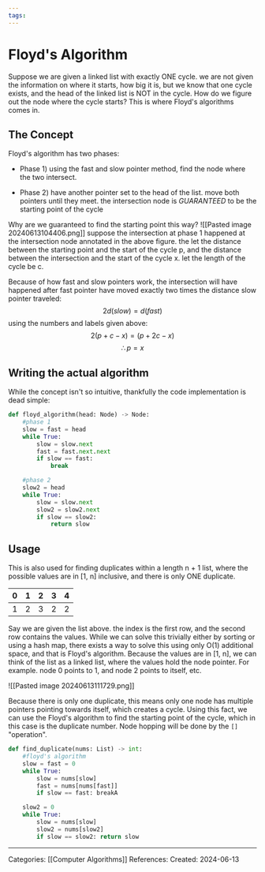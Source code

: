 ```yaml
---
tags:
---
```

# Floyd's Algorithm
Suppose we are given a linked list with exactly ONE cycle. we are not given the information on where it starts, how big it is, but we know that one cycle exists, and the head of the linked list is NOT in the cycle. How do we figure out the node where the cycle starts? This is where Floyd's algorithms comes in.

## The Concept
Floyd's algorithm has two phases:

- Phase 1) using the fast and slow pointer method, find the node where the two intersect.

- Phase 2) have another pointer set to the head of the list. move both pointers until they meet. the intersection node is _GUARANTEED_ to be the starting point of the cycle

Why are we guaranteed to find the starting point this way?
![[Pasted image 20240613104406.png]]
suppose the intersection at phase 1 happened at the intersection node annotated in the above figure. the let the distance between the starting point and the start of the cycle p, and the distance between the intersection and the start of the cycle x. let the length of the cycle be c.

Because of how fast and slow pointers work, the intersection will have happened after fast pointer have moved exactly two times the distance slow pointer traveled:
$$
2d(slow) = d(fast)
$$
using the numbers and labels given above:
$$
2(p + c - x) = (p + 2c - x)
$$
$$
\therefore p  =  x
$$

## Writing the actual algorithm
While the concept isn't so intuitive, thankfully the code implementation is dead simple:
```python
def floyd_algorithm(head: Node) -> Node:
	#phase 1
	slow = fast = head
	while True:
		slow = slow.next
		fast = fast.next.next
		if slow == fast:
			break

	#phase 2
	slow2 = head
	while True:
		slow = slow.next
		slow2 = slow2.next
		if slow == slow2:
			return slow
```

## Usage
This is also used for finding duplicates within a length n + 1 list, where the possible values are in [1, n] inclusive, and there is only ONE duplicate.

| 0   | 1   | 2   | 3   | 4   |
| --- | --- | --- | --- | --- |
| 1   | 2   | 3   | 2   | 2   |
Say we are given the list above. the index is the first row, and the second row contains the values. While we can solve this trivially either by sorting or using a hash map, there exists a way to solve this using only O(1) additional space, and that is Floyd's algorithm. Because the values are in [1, n], we can think of the list as a linked list, where the values hold the node pointer. For example. node 0 points to 1, and node 2 points to itself, etc. 

![[Pasted image 20240613111729.png]]

Because there is only one duplicate, this means only one node has multiple pointers pointing towards itself, which creates a cycle. Using this fact, we can use the Floyd's algorithm to find the starting point of the cycle, which in this case is the duplicate number. Node hopping will be done by the `[]` "operation".

``` python
def find_duplicate(nums: List) -> int:
	#floyd's algorithm
	slow = fast = 0
	while True:
		slow = nums[slow]
		fast = nums[nums[fast]]
		if slow == fast: breakA

	slow2 = 0
	while True:
		slow = nums[slow]
		slow2 = nums[slow2]
		if slow == slow2: return slow
```

---
Categories: [[Computer Algorithms]]
References:
Created: 2024-06-13
